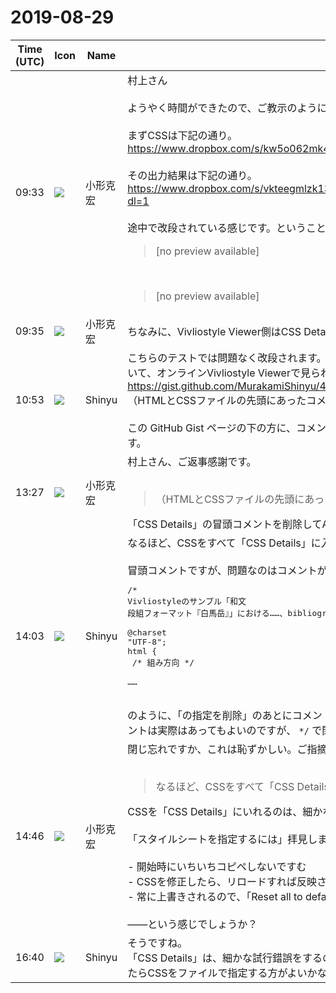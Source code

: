 # 2019-08-29

|Time (UTC)|Icon|Name|Message|
|---|---|---|---|
|09:33|![](https://avatars.slack-edge.com/2020-01-22/918424979847_0035b70d5fcd5cec902e_72.png)|小形克宏|村上さん<br><br>ようやく時間ができたので、ご教示のようにCSSを修正してみましたが、もっと悪くなりました。<br><br>まずCSSは下記の通り。<br><https://www.dropbox.com/s/kw5o062mk4mxtxo/20190829.css?dl=0><br><br>その出力結果は下記の通り。<br><https://www.dropbox.com/s/vkteegmlzk130zy/20190111_%E6%AD%BB%E5%88%91%E3%82%B3%E3%83%9F%E3%83%83%E3%82%AF%E3%83%97%E3%83%AD%E3%83%83%E3%83%88%EF%BC%91_20190715.pdf?dl=1><br><br>途中で改段されている感じです。ということは「float: left;」が効いていない？<br><blockquote>[no preview available]</blockquote><br><blockquote>[no preview available]</blockquote>|
|09:35|![](https://avatars.slack-edge.com/2020-01-22/918424979847_0035b70d5fcd5cec902e_72.png)|小形克宏|ちなみに、Vivliostyle Viewer側はCSS Details以外、デフォルトのままです。|
|10:53|![](https://avatars.slack-edge.com/2019-04-17/604316276593_b98417506de391d2c423_72.jpg)|Shinyu|こちらのテストでは問題なく改段されます。何が違うのでしょう。テストのために、GitHub Gist に「20190111_死刑コミックプロット１_20190825.html」（ファイル名は 20190111_plot1_20190825.html に変更）と「20190829.css」を置いて、オンラインVivliostyle Viewerで見られるようにしました:<br><https://gist.github.com/MurakamiShinyu/44e4f1c3f23b8eb560082204248c3afb><br>（HTMLとCSSファイルの先頭にあったコメントは削除してます。 `@charset` の前には何も書けないことになってます）<br><br>この GitHub Gist ページの下の方に、コメントで Vivliostyle Viewer で見るURLを書いてますので、それを開いて確認してみてください。なお、このGistはURLを知ってる人だけ見られる（検索されない）ので、作業中の原稿でのテストにも便利です。|
|13:27|![](https://avatars.slack-edge.com/2020-01-22/918424979847_0035b70d5fcd5cec902e_72.png)|小形克宏|村上さん、ご返事感謝です。<br><br><blockquote>（HTMLとCSSファイルの先頭にあったコメントは削除してます。 ｀@charset｀ の前には何も書けないことになってます）</blockquote>「CSS Details」の冒頭コメントを削除してApplyしたら解消しました！　お恥ずかしい……。ありがとうございました。|
|14:03|![](https://avatars.slack-edge.com/2019-04-17/604316276593_b98417506de391d2c423_72.jpg)|Shinyu|なるほど、CSSをすべて「CSS Details」に入れてるのですね（パラメータでのCSSファイルの指定方法についてはユーザーガイドの「スタイルシートを指定するには」をご覧ください）。<br><br>冒頭コメントですが、問題なのはコメントが閉じていないことでした。<br><pre>/* Vivliostyleのサンプル「和文 段組フォーマット『白馬岳』」における……、bibliographical_informationの指定を削除<br><br>@charset "UTF-8";<br>html {<br>  /* 組み方向 */<br> ……</pre><br>のように、「の指定を削除」のあとにコメント終了の `*/` が書かれていませんでした。それにより、 `組み方向 */` までコメントが閉じていないことになってました。それでCSSのエラーが起きていて正常な組版がされなくなっていたみたいです。コメントは実際はあってもよいのですが、 `*/` で閉じている必要があります。|
|14:46|![](https://avatars.slack-edge.com/2020-01-22/918424979847_0035b70d5fcd5cec902e_72.png)|小形克宏|閉じ忘れですか、これは恥ずかしい。ご指摘感謝です。<br><br><blockquote>なるほど、CSSをすべて「CSS Details」に入れてるのですね（パラメータでのCSSファイルの指定方法についてはユーザーガイドの「スタイルシートを指定するには」をご覧ください）。</blockquote>CSSを「CSS Details」にいれるのは、細かな試行錯誤をするのに便利で気に入っていました。<br><br>「スタイルシートを指定するには」拝見しました。つまりURLで指定するメリットは、<br><br>- 開始時にいちいちコピペしないですむ<br>- CSSを修正したら、リロードすれば反映される<br>- 常に上書きされるので、「Reset all to default」のチェックを入れないですむ<br><br>——という感じでしょうか？|
|16:40|![](https://avatars.slack-edge.com/2019-04-17/604316276593_b98417506de391d2c423_72.jpg)|Shinyu|そうですね。<br>「CSS Details」は、細かな試行錯誤をするのに便利だろうと作ったものなので、活用されてうれしいです。ここに入力したものは、URLパラメータにData URIとして追加されるので、URLがとても長くなってしまうので、試行錯誤してできあがったらCSSをファイルで指定する方がよいかなと思います。|
